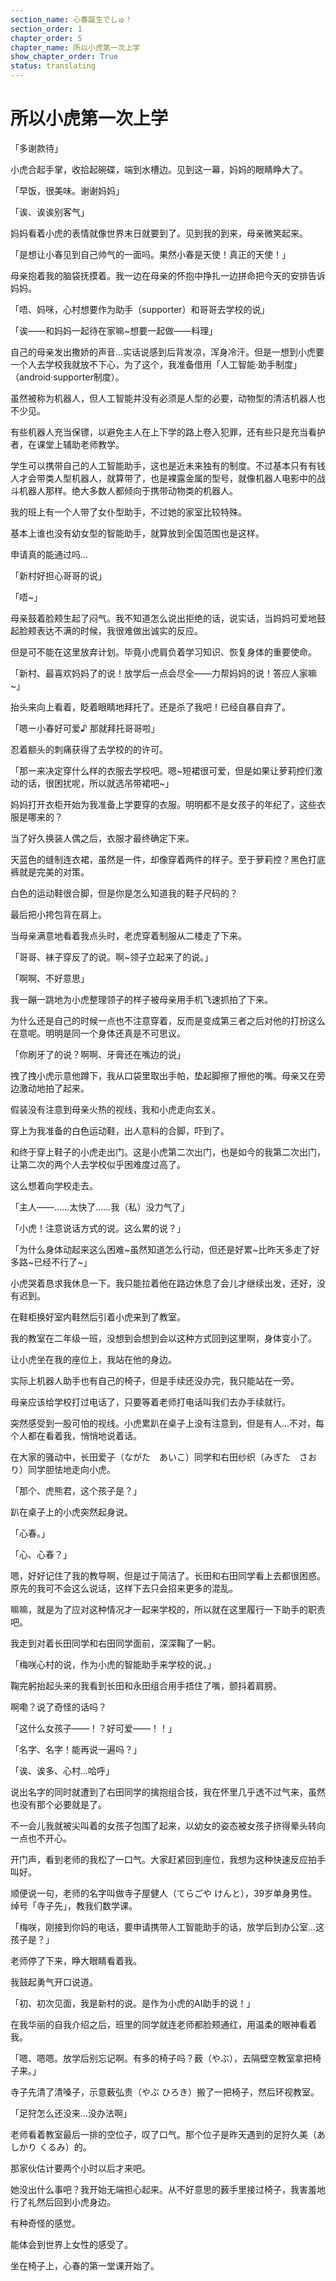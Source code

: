 ```yaml
---
section_name: 心春誕生でしゅ！
section_order: 1
chapter_order: 5
chapter_name: 所以小虎第一次上学
show_chapter_order: True
status: translating
---
```


# 所以小虎第一次上学
「多谢款待」


小虎合起手掌，收拾起碗碟，端到水槽边。见到这一幕，妈妈的眼睛睁大了。


「早饭，很美味。谢谢妈妈」


「诶、诶诶别客气」


妈妈看着小虎的表情就像世界末日就要到了。见到我的到来，母亲微笑起来。


「是想让小春见到自己帅气的一面吗。果然小春是天使！真正的天使！」


母亲抱着我的脑袋抚摸着。我一边在母亲的怀抱中挣扎一边拼命把今天的安排告诉妈妈。


「唔、妈咪，心村想要作为助手（supporter）和哥哥去学校的说」


「诶——和妈妈一起待在家嘛~想要一起做——料理」


自己的母亲发出撒娇的声音...实话说感到后背发凉，浑身冷汗。但是一想到小虎要一个人去学校我就放不下心，为了这个，我准备借用「人工智能·助手制度」（android·supporter制度）。


虽然被称为机器人，但人工智能并没有必须是人型的必要，动物型的清洁机器人也不少见。


有些机器人充当保镖，以避免主人在上下学的路上卷入犯罪，还有些只是充当看护者，在课堂上辅助老师教学。


学生可以携带自己的人工智能助手，这也是近未来独有的制度。不过基本只有有钱人才会带类人型机器人，就算带了，也是裸露金属的型号，就像机器人电影中的战斗机器人那样。绝大多数人都倾向于携带动物类的机器人。


我的班上有一个人带了女仆型助手，不过她的家室比较特殊。


基本上谁也没有幼女型的智能助手，就算放到全国范围也是这样。


申请真的能通过吗...


「新村好担心哥哥的说」


「唔~」


母亲鼓着脸颊生起了闷气。我不知道怎么说出拒绝的话，说实话，当妈妈可爱地鼓起脸颊表达不满的时候，我很难做出诚实的反应。


但是可不能在这里放弃计划。毕竟小虎肩负着学习知识、恢复身体的重要使命。


「新村、最喜欢妈妈了的说！放学后一点会尽全——力帮妈妈的说！答应人家嘛~」


抬头来向上看着，眨着眼睛地拜托了。还是杀了我吧！已经自暴自弃了。


「嗯ー小春好可爱♪ 那就拜托哥哥啦」


忍着额头的刺痛获得了去学校的的许可。


「那ー来决定穿什么样的衣服去学校吧。嗯~短裙很可爱，但是如果让萝莉控们激动的话，很困扰呢，所以就选吊带裙吧~」


妈妈打开衣柜开始为我准备上学要穿的衣服。明明都不是女孩子的年纪了，这些衣服是哪来的？

当了好久换装人偶之后，衣服才最终确定下来。


天蓝色的缝制连衣裙，虽然是一件，却像穿着两件的样子。至于萝莉控？黑色打底裤就是完美的对策。


白色的运动鞋很合脚，但是你是怎么知道我的鞋子尺码的？


最后把小挎包背在肩上。


当母亲满意地看着我点头时，老虎穿着制服从二楼走了下来。


「哥哥、袜子穿反了的说。啊~领子立起来了的说。」


「啊啊、不好意思」


我一蹦一跳地为小虎整理领子的样子被母亲用手机飞速抓拍了下来。


为什么还是自己的时候一点也不注意穿着，反而是变成第三者之后对他的打扮这么在意呢。明明是同一个身体还真是不可思议。


「你刷牙了的说？啊啊、牙膏还在嘴边的说」


拽了拽小虎示意他蹲下，我从口袋里取出手帕，垫起脚擦了擦他的嘴。母亲又在旁边激动地拍了起来。


假装没有注意到母亲火热的视线，我和小虎走向玄关。


穿上为我准备的白色运动鞋，出人意料的合脚，吓到了。 


和终于穿上鞋子的小虎走出门。这是小虎第二次出门，也是如今的我第二次出门，让第二次的两个人去学校似乎困难度过高了。


这么想着向学校走去。


「主人——......太快了......我（私）没力气了」


「小虎！注意说话方式的说。这么累的说？」


「为什么身体动起来这么困难~虽然知道怎么行动，但还是好累~比昨天多走了好多路~已经不行了~」


小虎哭着恳求我休息一下。我只能拉着他在路边休息了会儿才继续出发，还好，没有迟到。


在鞋柜换好室内鞋然后引着小虎来到了教室。


我的教室在二年级一班，没想到会想到会以这种方式回到这里啊，身体变小了。


让小虎坐在我的座位上，我站在他的身边。


实际上机器人助手也有自己的椅子，但是手续还没办完，我只能站在一旁。


母亲应该给学校打过电话了，只要等着老师打电话叫我们去办手续就行。


突然感受到一股可怕的视线。小虎累趴在桌子上没有注意到，但是有人...不对，每个人都在看着我，悄悄地说着话。


在大家的骚动中，长田爱子（ながた　あいこ）同学和右田纱织（みぎた　さおり）同学胆怯地走向小虎。


「那个、虎熊君，这个孩子是？」


趴在桌子上的小虎突然起身说。


「心春。」


「心、心春？」


嗯，好好记住了我的教导啊，但是过于简洁了。长田和右田同学看上去都很困惑。原先的我可不会这么说话，这样下去只会招来更多的混乱。


嘛嘛，就是为了应对这种情况才一起来学校的，所以就在这里履行一下助手的职责吧。


我走到对着长田同学和右田同学面前，深深鞠了一躬。


「梅咲心村的说，作为小虎的智能助手来学校的说。」


鞠完躬抬起头来的我看到长田和永田组合用手捂住了嘴，颤抖着肩膀。


啊嘞？说了奇怪的话吗？


「这什么女孩子——！？好可爱——！！」


「名字、名字！能再说一遍吗？」


「诶、诶多、心村...哈呼」


说出名字的同时就遭到了右田同学的擒抱组合技，我在怀里几乎透不过气来，虽然也没有那个必要就是了。


不一会儿我就被尖叫着的女孩子包围了起来，以幼女的姿态被女孩子挤得晕头转向一点也不开心。


开门声，看到老师的我松了一口气。大家赶紧回到座位，我想为这种快速反应拍手叫好。


顺便说一句，老师的名字叫做寺子屋健人（てらごや けんと），39岁单身男性。绰号「寺子先」，教我们数学课。


「梅咲，刚接到你妈的电话，要申请携带人工智能助手的话，放学后到办公室...这孩子是？」


老师停了下来，睁大眼睛看着我。


我鼓起勇气开口说道。


「初、初次见面，我是新村的说。是作为小虎的AI助手的说！」


在我华丽的自我介绍之后，班里的同学就连老师都脸颊通红，用温柔的眼神看着我。


「嗯、嗯嗯。放学后别忘记啊。有多的椅子吗？薮（やぶ），去隔壁空教室拿把椅子来。」


寺子先清了清嗓子，示意薮弘贵（やぶ ひろき）搬了一把椅子，然后环视教室。


「足狩怎么还没来...没办法啊」


老师看着教室最后一排的空位子，叹了口气。那个位子是昨天遇到的足狩久美（あしかり くるみ）的。


那家伙估计要两个小时以后才来吧。


她没出什么事吧？我开始无端担心起来。从不好意思的薮手里接过椅子，我害羞地行了礼然后回到小虎身边。

有种奇怪的感觉。


能体会到世界上女性的感受了。


坐在椅子上，心春的第一堂课开始了。